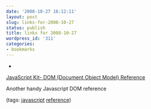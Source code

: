 ```yaml
---
date: '2008-10-27 16:12:11'
layout: post
slug: links-for-2008-10-27
status: publish
title: links for 2008-10-27
wordpress_id: '311'
categories:
- bookmarks
---
```


  *


[JavaScript Kit- DOM (Document Object Model) Reference](http://www.javascriptkit.com/domref/index.shtml)


Another handy Javascript DOM reference


(tags: [javascript](http://delicious.com/eob/javascript) [reference](http://delicious.com/eob/reference))



